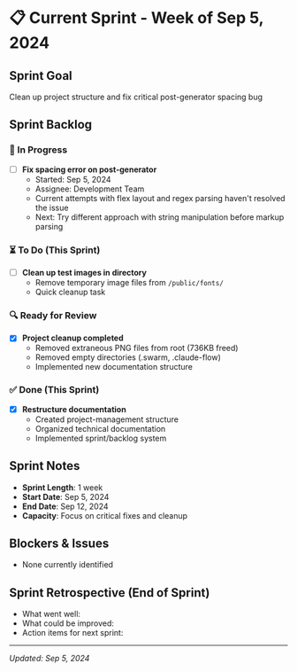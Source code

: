 # 📋 Current Sprint - Week of Sep 5, 2024

## Sprint Goal
Clean up project structure and fix critical post-generator spacing bug

## Sprint Backlog

### 🚧 In Progress
- [ ] **Fix spacing error on post-generator**
  - Started: Sep 5, 2024
  - Assignee: Development Team
  - Current attempts with flex layout and regex parsing haven't resolved the issue
  - Next: Try different approach with string manipulation before markup parsing

### ⏳ To Do (This Sprint)
- [ ] **Clean up test images in directory**
  - Remove temporary image files from `/public/fonts/`
  - Quick cleanup task

### 🔍 Ready for Review
- [x] **Project cleanup completed**
  - Removed extraneous PNG files from root (736KB freed)
  - Removed empty directories (.swarm, .claude-flow)
  - Implemented new documentation structure

### ✅ Done (This Sprint)
- [x] **Restructure documentation**
  - Created project-management structure
  - Organized technical documentation
  - Implemented sprint/backlog system

## Sprint Notes
- **Sprint Length**: 1 week
- **Start Date**: Sep 5, 2024
- **End Date**: Sep 12, 2024
- **Capacity**: Focus on critical fixes and cleanup

## Blockers & Issues
- None currently identified

## Sprint Retrospective (End of Sprint)
- What went well:
- What could be improved:
- Action items for next sprint:

---
*Updated: Sep 5, 2024*